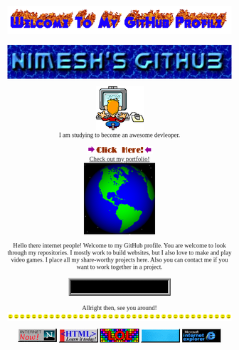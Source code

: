 <h1 align="center">
  <a href="https://git.io/typing-svg">
    <img src="./assets/welcome.gif" alt="Typing SVG" />
  </a>
</h1>

<p align="center">
  <img src="./assets/site_header_img.jpg">
</p>

<p align="center" style="font-family: verdana;">
<img src="./assets/STUDYING.GIF"/><br>
I am studying to become an awesome devleoper.<br><br>
<a href="https://nimeshakya.github.io target="_blank"" target="_blank">
  <img src="./assets/click_here_003.gif" />
</a><br>
<a href="https://nimeshakya.github.io target="_blank"" target="_blank">
  Check out my portfolio!<br>
</a>
<a href="https://nimeshakya.github.io target="_blank"" target="_blank">
  <img src="./assets/globe.gif"/>
</a>
</p>

<p align="center" style="font-family: verdana">
  Hello there internet people! Welcome to my GitHub profile. You are welcome to look through my repositories. I mostly work to build websites, but I also love to make and play video games. I place all my share-worthy projects here. Also you can contact me if you want to work together in a project.<br><br>
  <a href="mailto:nimeshakyabtw@gmail.com" ><img src="./assets/email.gif" /></a><br><br>Allright then, see you around!<br>
  <img src="./assets/line-smile.gif" />
</p>

<p align="center">
  <img src="./assets/internet_now02.gif" />
  <img src="./assets/html_learn_it_today.gif" />
  <img src="./assets/lol.gif" />
  <img src="./assets/linux_powered.gif" />
  <img src="./assets/msie07.gif" />
</p>
